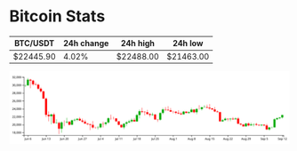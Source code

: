 # Bitcoin Stats

BTC/USDT|24h change|24h high|24h low|
|---|---|---|---|
|$22445.90|4.02%|$22488.00|$21463.00|

<img src="./chart.svg">
